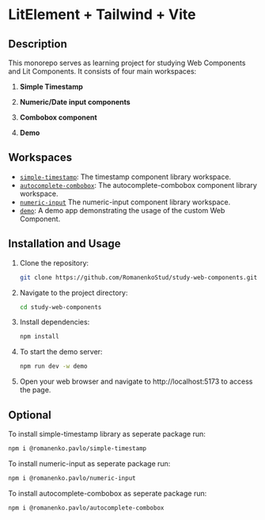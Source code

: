 # LitElement + Tailwind + Vite

## Description

This monorepo serves as learning project for studying Web Components and Lit Components. It consists of four main workspaces:

1. **Simple Timestamp**

2. **Numeric/Date input components**

3. **Combobox component**

4. **Demo**

## Workspaces

- [`simple-timestamp`](./packages/simple-timestamp): The timestamp component library workspace.
- [`autocomplete-combobox`](./packages/autocomplete-combobox): The autocomplete-combobox component library workspace.
- [`numeric-input`](./packages/numeric-input) The numeric-input component library workspace.
- [`demo`](./packages/demo): A demo app demonstrating the usage of the custom Web Component.

## Installation and Usage

1. Clone the repository:

   ```sh
   git clone https://github.com/RomanenkoStud/study-web-components.git
   ```

2. Navigate to the project directory:

    ```sh
    cd study-web-components
    ```

3. Install dependencies:

    ```sh
    npm install
    ```

4. To start the demo server:

    ```sh
    npm run dev -w demo
    ```

5. Open your web browser and navigate to http://localhost:5173 to access the page.

## Optional

To install simple-timestamp library as seperate package run:

```sh
npm i @romanenko.pavlo/simple-timestamp
```

To install numeric-input as seperate package run:

```sh
npm i @romanenko.pavlo/numeric-input
```

To install autocomplete-combobox as seperate package run:

```sh
npm i @romanenko.pavlo/autocomplete-combobox
```
